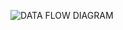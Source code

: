 ![DATA FLOW DIAGRAM](https://user-images.githubusercontent.com/101699116/168216491-cd6c5656-efc7-4035-816e-a9fe7d2d6c80.png)
